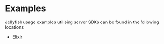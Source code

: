 # Examples

Jellyfish usage examples utilising server SDKs can be found in the following locations:
- [Elixir](https://github.com/jellyfish-dev/jellyfish/tree/main/examples)
